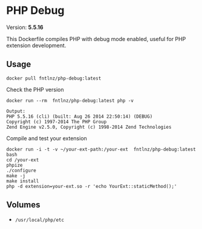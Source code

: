 # PHP Debug
Version: **5.5.16**

This Dockerfile compiles PHP with debug mode enabled, useful for PHP extension development.


## Usage

```
docker pull fntlnz/php-debug:latest
```

Check the PHP version

```
docker run --rm  fntlnz/php-debug:latest php -v

Output:
PHP 5.5.16 (cli) (built: Aug 26 2014 22:50:14) (DEBUG)
Copyright (c) 1997-2014 The PHP Group
Zend Engine v2.5.0, Copyright (c) 1998-2014 Zend Technologies
```


Compile and test your extension

```
docker run -i -t -v ~/your-ext-path:/your-ext  fntlnz/php-debug:latest bash
cd /your-ext
phpize
./configure
make -j
make install
php -d extension=your-ext.so -r 'echo YourExt::staticMethod();'
```

## Volumes
- `/usr/local/php/etc`